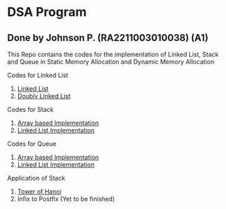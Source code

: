 # DSA Program
## Done by Johnson P. (RA2211003010038) (A1)
This Repo contains the codes for the implementation of Linked List, Stack and Queue in Static Memory Allocation and Dynamic Memory Allocation

Codes for Linked List
1. [Linked List](https://github.com/jp4950/DSA-Programs/tree/main/Linked%20List%20Implementation/Linked%20List)
2. [Doubly Linked List](https://github.com/jp4950/DSA-Programs/tree/main/Linked%20List%20Implementation/Doubly%20Linked%20List)

Codes for Stack
1. [Array based Implementation](https://github.com/jp4950/DSA-Programs/tree/main/Stack/Array%20Based)
2. [Linked List Implementation](https://github.com/jp4950/DSA-Programs/tree/main/Stack/Linked%20List)

Codes for Queue
1. [Array based Implementation](https://github.com/jp4950/DSA-Programs/tree/main/Queue/Array%20Based)
2. [Linked List Implementation](https://github.com/jp4950/DSA-Programs/tree/main/Queue/Linked%20List)

Application of Stack
1. [Tower of Hanoi](https://github.com/jp4950/DSA-Programs/tree/main/Applications%20of%20Stack/Tower%20of%20Hanoi)
2. Infix to Postfix (Yet to be finished)
